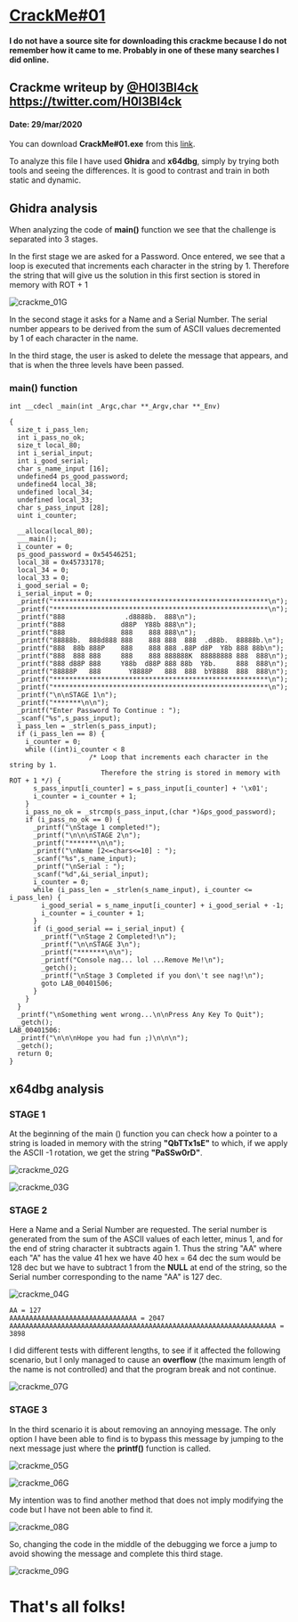 # [CrackMe#01](#no_source_available)
#### I do not have a source site for downloading this crackme because I do not remember how it came to me. Probably in one of these many searches I did online.

## Crackme writeup by [@H0l3Bl4ck](https://twitter.com/H0l3Bl4ck) https://twitter.com/H0l3Bl4ck
#### Date: 29/mar/2020 

You can download **CrackMe#01.exe** from this [link](CrackMe%2301.zip).

To analyze this file I have used **Ghidra** and **x64dbg**, simply by trying both tools and seeing the differences. It is good to contrast and train in both static and dynamic.
 
## Ghidra analysis

When analyzing the code of **main()** function we see that the challenge is separated into 3 stages.

In the first stage we are asked for a Password. Once entered, we see that a loop is executed that increments each character in the string by 1.
Therefore the string that will give us the solution in this first section is stored in memory with ROT + 1
 
![crackme_01G](crackme01-001.png "main function") 
 
In the second stage it asks for a Name and a Serial Number. The serial number appears to be derived from the sum of ASCII values decremented by 1 of each character in the name.

In the third stage, the user is asked to delete the message that appears, and that is when the three levels have been passed.

### main() function 

	int __cdecl _main(int _Argc,char **_Argv,char **_Env)

	{
	  size_t i_pass_len;
	  int i_pass_no_ok;
	  size_t local_80;
	  int i_serial_input;
	  int i_good_serial;
	  char s_name_input [16];
	  undefined4 ps_good_password;
	  undefined4 local_38;
	  undefined local_34;
	  undefined local_33;
	  char s_pass_input [28];
	  uint i_counter;
	  
	  __alloca(local_80);
	  ___main();
	  i_counter = 0;
	  ps_good_password = 0x54546251;
	  local_38 = 0x45733178;
	  local_34 = 0;
	  local_33 = 0;
	  i_good_serial = 0;
	  i_serial_input = 0;
	  _printf("******************************************************\n");
	  _printf("******************************************************\n");
	  _printf("888               .d8888b.  888\n");
	  _printf("888              d88P  Y88b 888\n");
	  _printf("888              888    888 888\n");
	  _printf("88888b.  888d888 888    888 888  888  .d88b.  88888b.\n");
	  _printf("888  88b 888P    888    888 888 .88P d8P  Y8b 888 88b\n");
	  _printf("888  888 888     888    888 888888K  88888888 888  888\n");
	  _printf("888 d88P 888     Y88b  d88P 888 88b  Y8b.     888  888\n");
	  _printf("88888P   888       Y8888P   888  888  bY8888  888  888\n");
	  _printf("******************************************************\n");
	  _printf("******************************************************\n");
	  _printf("\n\nSTAGE 1\n");
	  _printf("*******\n\n");
	  _printf("Enter Password To Continue : ");
	  _scanf("%s",s_pass_input);
	  i_pass_len = _strlen(s_pass_input);
	  if (i_pass_len == 8) {
		i_counter = 0;
		while ((int)i_counter < 8
						/* Loop that increments each character in the string by 1.
						   Therefore the string is stored in memory with ROT + 1 */) {
		  s_pass_input[i_counter] = s_pass_input[i_counter] + '\x01';
		  i_counter = i_counter + 1;
		}
		i_pass_no_ok = _strcmp(s_pass_input,(char *)&ps_good_password);
		if (i_pass_no_ok == 0) {
		  _printf("\nStage 1 completed!");
		  _printf("\n\n\nSTAGE 2\n");
		  _printf("*******\n\n");
		  _printf("\nName [2<=chars<=10] : ");
		  _scanf("%s",s_name_input);
		  _printf("\nSerial : ");
		  _scanf("%d",&i_serial_input);
		  i_counter = 0;
		  while (i_pass_len = _strlen(s_name_input), i_counter <= i_pass_len) {
			i_good_serial = s_name_input[i_counter] + i_good_serial + -1;
			i_counter = i_counter + 1;
		  }
		  if (i_good_serial == i_serial_input) {
			_printf("\nStage 2 Completed!\n");
			_printf("\n\nSTAGE 3\n");
			_printf("*******\n\n");
			_printf("Console nag... lol ...Remove Me!\n");
			_getch();
			_printf("\nStage 3 Completed if you don\'t see nag!\n");
			goto LAB_00401506;
		  }
		}
	  }
	  _printf("\nSomething went wrong...\n\nPress Any Key To Quit");
	  _getch();
	LAB_00401506:
	  _printf("\n\n\nHope you had fun ;)\n\n\n");
	  _getch();
	  return 0;
	}


## x64dbg analysis

### STAGE 1

At the beginning of the main () function you can check how a pointer to a string is loaded in memory with the string **"QbTTx1sE"** to which, if we apply the ASCII -1 rotation, we get the string **"PaSSw0rD"**.

![crackme_02G](crackme01-002.png "Encrypted password") 
 
![crackme_03G](crackme01-003.png "ROT47") 
 

### STAGE 2

Here a Name and a Serial Number are requested.
The serial number is generated from the sum of the ASCII values of each letter, minus 1, and for the end of string character it subtracts again 1. Thus the string "AA" where each "A" has the value 41 hex we have 40 hex = 64 dec the sum would be 128 dec but we have to subtract 1 from the **NULL** at end of the string, so the Serial number corresponding to the name "AA" is 127 dec.

![crackme_04G](crackme01-004.png "Serial generated") 

	AA = 127
	AAAAAAAAAAAAAAAAAAAAAAAAAAAAAAAA = 2047
	AAAAAAAAAAAAAAAAAAAAAAAAAAAAAAAAAAAAAAAAAAAAAAAAAAAAAAAAAAAAAAAAAAA = 3898

I did different tests with different lengths, to see if it affected the following scenario, but I only managed to cause an **overflow** (the maximum length of the name is not controlled) and that the program break and not continue.

![crackme_07G](crackme01-007.png "overflow") 

### STAGE 3

In the third scenario it is about removing an annoying message. The only option I have been able to find is to bypass this message by jumping to the next message just where the **printf()** function is called. 

![crackme_05G](crackme01-005.png "Console nag.") 

![crackme_06G](crackme01-006.png "Console nag.") 

My intention was to find another method that does not imply modifying the code but I have not been able to find it.

![crackme_08G](crackme01-008.png "Jump to bypass") 

So, changing the code in the middle of the debugging we force a jump to avoid showing the message and complete this third stage.

![crackme_09G](crackme01-009.png "STAGE 3 completed") 

# That's all folks!


